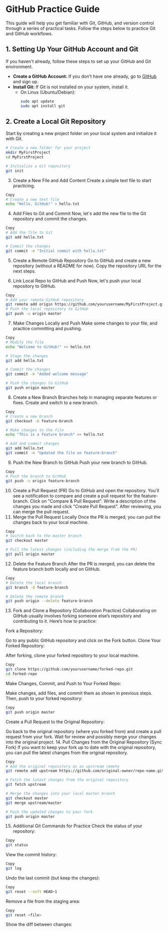 # GitHub Practice Guide

This guide will help you get familiar with Git, GitHub, and version control through a series of practical tasks. Follow the steps below to practice Git and GitHub workflows.

## 1. Setting Up Your GitHub Account and Git

If you haven't already, follow these steps to set up your GitHub and Git environment.

- **Create a GitHub Account:** If you don’t have one already, go to [GitHub](https://github.com) and sign up.
- **Install Git:** If Git is not installed on your system, install it.
  - On Linux (Ubuntu/Debian):
    ```bash
    sudo apt update
    sudo apt install git
    ```

## 2. Create a Local Git Repository

Start by creating a new project folder on your local system and initialize it with Git.

```bash
# Create a new folder for your project
mkdir MyFirstProject
cd MyFirstProject

# Initialize a Git repository
git init
```
3. Create a New File and Add Content
Create a simple text file to start practicing.

```bash
Copy
# Create a new text file
echo "Hello, GitHub!" > hello.txt
```
4. Add Files to Git and Commit
Now, let's add the new file to the Git repository and commit the changes.

```bash
Copy
# Add the file to Git
git add hello.txt

# Commit the changes
git commit -m "Initial commit with hello.txt"
```
5. Create a Remote GitHub Repository
Go to GitHub and create a new repository (without a README for now). Copy the repository URL for the next steps.

6. Link Local Repo to GitHub and Push
Now, let's push your local repository to GitHub.

```bash
Copy
# Add your remote GitHub repository
git remote add origin https://github.com/yourusername/MyFirstProject.git
# Push the local repository to GitHub
git push -u origin master
```
7. Make Changes Locally and Push
Make some changes to your file, and practice committing and pushing.

```bash
Copy
# Modify the file
echo "Welcome to GitHub!" >> hello.txt

# Stage the changes
git add hello.txt

# Commit the changes
git commit -m "Added welcome message"

# Push the changes to GitHub
git push origin master
```
8. Create a New Branch
Branches help in managing separate features or fixes. Create and switch to a new branch.

```bash
Copy
# Create a new branch
git checkout -b feature-branch

# Make changes to the file
echo "This is a feature branch" >> hello.txt

# Add and commit changes
git add hello.txt
git commit -m "Updated the file on feature-branch"
```
9. Push the New Branch to GitHub
Push your new branch to GitHub.

```bash
Copy
# Push the branch to GitHub
git push -u origin feature-branch
```
10. Create a Pull Request (PR)
Go to GitHub and open the repository.
You'll see a notification to compare and create a pull request for the feature-branch.
Click on "Compare & Pull Request".
Write a description of the changes you made and click "Create Pull Request".
After reviewing, you can merge the pull request.
11. Merge the Pull Request Locally
Once the PR is merged, you can pull the changes back to your local machine.

```bash
Copy
# Switch back to the master branch
git checkout master

# Pull the latest changes (including the merge from the PR)
git pull origin master
```
12. Delete the Feature Branch
After the PR is merged, you can delete the feature branch both locally and on GitHub.

```bash
Copy
# Delete the local branch
git branch -d feature-branch

# Delete the remote branch
git push origin --delete feature-branch
```
13. Fork and Clone a Repository (Collaboration Practice)
Collaborating on GitHub usually involves forking someone else’s repository and contributing to it. Here’s how to practice:

Fork a Repository:

Go to any public GitHub repository and click on the Fork button.
Clone Your Forked Repository:

After forking, clone your forked repository to your local machine.
```bash
Copy
git clone https://github.com/yourusername/forked-repo.git
cd forked-repo
```
Make Changes, Commit, and Push to Your Forked Repo:

Make changes, add files, and commit them as shown in previous steps. Then, push to your forked repository:
```bash
Copy
git push origin master
```
Create a Pull Request to the Original Repository:

Go back to the original repository (where you forked from) and create a pull request from your fork.
Wait for review and possibly merge your changes into the original project.
14. Pull Changes from the Original Repository (Sync Fork)
If you want to keep your fork up to date with the original repository, you can pull the latest changes from the original repository.

```bash
Copy
# Add the original repository as an upstream remote
git remote add upstream https://github.com/original-owner/repo-name.git

# Fetch the latest changes from the original repository
git fetch upstream

# Merge the changes into your local master branch
git checkout master
git merge upstream/master

# Push the updated changes to your fork
git push origin master
```
15. Additional Git Commands for Practice
Check the status of your repository:

```bash
Copy
git status
```
View the commit history:

```bash
Copy
git log
```
Undo the last commit (but keep the changes):

```bash
Copy
git reset --soft HEAD~1
```
Remove a file from the staging area:

```bash
Copy
git reset <file>
```
Show the diff between changes:
